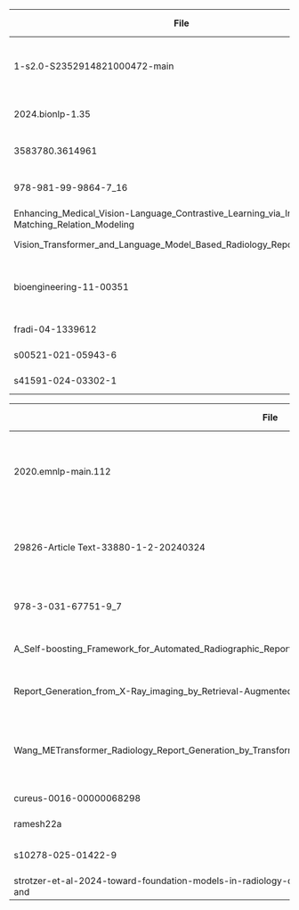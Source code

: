 | File | Modality | Datasets (train) | Datasets (eval) | Paired | VLM? | Model | Class | Task | Vision Enc | Lang Dec | Fusion | Objectives | Family | RAG | Metrics(primary) |
|---|---|---|---|---|---|---|---|---|---|---|---|---|---|---|---|
| 1-s2.0-S2352914821000472-main | X-Ray | CheXpert, IU X-ray, NIH ChestX-ray14 | CheXpert, IU X-ray, NIH ChestX-ray14 | Not reported | Yes | CheXNet | Not reported | report-generation | ResNet50, CNN | LLaMA | Not reported | Not reported | Not reported | Yes | BLEU, CIDEr, METEOR, ROUGE |
| 2024.bionlp-1.35 | X-Ray | MIMIC-CXR, Open-i | MIMIC-CXR, Open-i | Not reported | Yes | MiniGPT-4 | Not reported | report-generation | ViT | LLaMA | Not reported | Not reported | Not reported | Yes | ROUGE |
| 3583780.3614961 | X-Ray | IU X-ray, MIMIC-CXR | IU X-ray, MIMIC-CXR | Yes | Yes | ALBEF | Not reported | report-generation | ViT | GPT-2, T5, Transformer | cross-attention | Not reported | ALBEF | Yes | Accuracy, BLEU, CIDEr, ROUGE |
| 978-981-99-9864-7_16 | X-Ray | IU X-ray, MIMIC-CXR | IU X-ray, MIMIC-CXR | Not reported | Yes | ALBEF | Not reported | report-generation | ViT | LLaMA | Not reported | Not reported | ALBEF | Yes | Accuracy, BLEU, METEOR, ROUGE |
| Enhancing_Medical_Vision-Language_Contrastive_Learning_via_Inter-Matching_Relation_Modeling | X-Ray | CXR-RePaiR | CXR-RePaiR | Yes | Yes | CXR-IRGen | Not reported | report-generation | Not reported | Not reported | Not reported | Not reported | Not reported | Yes | Accuracy |
| Vision_Transformer_and_Language_Model_Based_Radiology_Report_Generation | X-Ray | IU X-ray | IU X-ray | Not reported | Yes | TrMRG | Not reported | report-generation | ViT | LLaMA | Not reported | Not reported | Not reported | Yes | Accuracy |
| bioengineering-11-00351 | X-Ray | CheXpert, MIMIC-CXR, Open-i | CheXpert, MIMIC-CXR, Open-i | Not reported | Yes | CheXpert | Not reported | report-generation | ViT | BERT, GPT-2, Transformer | cross-attention | Not reported | Not reported | Not reported | Accuracy, BERTScore, BLEU, CheXbert, F1, ROUGE, RadGraph |
| fradi-04-1339612 | X-Ray | Not reported | Not reported | Not reported | Yes | Not reported | Not reported | report-generation | CNN | LLaMA | cross-attention | Not reported | Not reported | Yes | Accuracy |
| s00521-021-05943-6 | X-Ray | Not reported | Not reported | Not reported | Yes | Not reported | Not reported | report-generation | ViT | Transformer | Not reported | Not reported | Not reported | Not reported | Accuracy |
| s41591-024-03302-1 | X-Ray | MIMIC-CXR | MIMIC-CXR | Not reported | Yes | Flamingo | Not reported | report-generation | ViT | Transformer | Not reported | Not reported | Not reported | Not reported | Accuracy |


| File | Modality | Datasets (train) | Datasets (eval) | Paired | VLM? | Model | Class | Task | Vision Enc | Lang Dec | Fusion | Objectives | Family | RAG | Metrics(primary) |
|---|---|---|---|---|---|---|---|---|---|---|---|---|---|---|---|
| 2020.emnlp-main.112 | X-Ray | CheXpert, IU X-ray, MIMIC-CXR, NIH ChestX-ray14, Open-i | CheXpert, IU X-ray, MIMIC-CXR, NIH ChestX-ray14, Open-i | Not reported | Not reported | CheXpert | Not reported | report-generation | Not reported | LLaMA | Not reported | Not reported | Not reported | Yes | Accuracy, BLEU, F1, METEOR, ROUGE |
| 29826-Article Text-33880-1-2-20240324 | X-Ray | CheXpert, IU X-ray, MIMIC-CXR, NIH ChestX-ray14 | CheXpert, IU X-ray, MIMIC-CXR, NIH ChestX-ray14 | Not reported | Yes | BLIP-2 | Not reported | report-generation | ViT | LLaMA | Not reported | Not reported | Not reported | Yes | Accuracy, BLEU, F1, METEOR, ROUGE |
| 978-3-031-67751-9_7 | X-Ray | MIMIC-CXR, NIH ChestX-ray14 | MIMIC-CXR, NIH ChestX-ray14 | Yes | Yes | Not reported | Not reported | report-generation | CLIP, ResNet50, CNN | BERT | cross-attention | Not reported | Not reported | Yes | Accuracy, CheXbert, F1, RadGraph |
| A_Self-boosting_Framework_for_Automated_Radiographic_Report_Generation | X-Ray | IU X-ray | IU X-ray | Yes | Yes | CXR-IRGen | Not reported | report-generation | CNN | LLaMA | Not reported | ITM, coverage | ALBEF | Yes | Accuracy, BLEU, CIDEr, F1, GLEU, ROUGE, RadCliQ |
| Report_Generation_from_X-Ray_imaging_by_Retrieval-Augmented_Generation_and_improved_Image-Text_Matching | X-Ray | CXR-RePaiR, MIMIC-CXR | CXR-RePaiR, MIMIC-CXR | Not reported | Yes | ALBEF | Not reported | report-generation | CLIP, CNN | LLaMA | cross-attention | Not reported | ALBEF | Yes | Accuracy, F1, GLEU, RadCliQ |
| Wang_METransformer_Radiology_Report_Generation_by_Transformer_With_Multiple_Learnable_Expert_CVPR_2023_paper | X-Ray | CXR-RePaiR, CheXpert, IU X-ray, MIMIC-CXR | CXR-RePaiR, CheXpert, IU X-ray, MIMIC-CXR | Not reported | Yes | TrMRG | Not reported | report-generation | ViT | BERT, GPT-2, LSTM, GRU, Transformer | cross-attention | Not reported | Not reported | Not reported | Accuracy, BLEU, CIDEr, F1, METEOR, ROUGE |
| cureus-0016-00000068298 | X-Ray | Not reported | Not reported | Not reported | Yes | GPT-4V | Not reported | report-generation | ViT | Transformer | Not reported | Not reported | Not reported | Not reported | Accuracy |
| ramesh22a | X-Ray | Not reported | Not reported | Not reported | Yes | Not reported | Not reported | report-generation | ViT | LLaMA | Not reported | Not reported | Not reported | Yes | Not reported |
| s10278-025-01422-9 | X-Ray | IU X-ray, MIMIC-CXR | IU X-ray, MIMIC-CXR | Not reported | Yes | Not reported | Not reported | report-generation | ViT | Transformer | cross-attention | Not reported | Not reported | Not reported | Accuracy |
| strotzer-et-al-2024-toward-foundation-models-in-radiology-quantitative-assessment-of-gpt-4v-s-multimodal-and | X-Ray | Not reported | Not reported | Yes | Yes | CXR-IRGen | Not reported | report-generation | ViT | Transformer | Not reported | Not reported | Not reported | Not reported | Accuracy |
